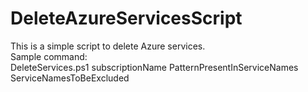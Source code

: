 # DeleteAzureServicesScript
This is a simple script to delete Azure services.  
Sample command:  
DeleteServices.ps1 subscriptionName PatternPresentInServiceNames ServiceNamesToBeExcluded 
